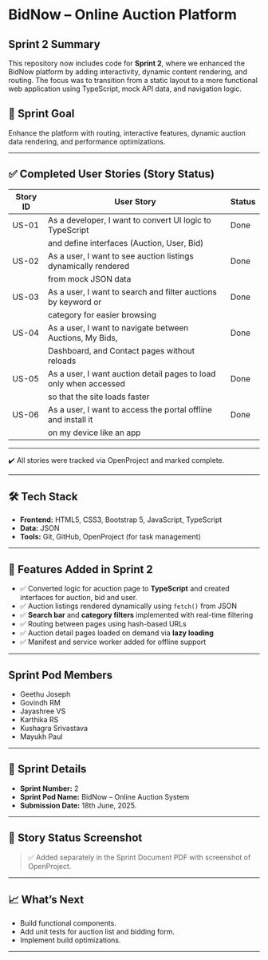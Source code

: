# BidNow – Online Auction Platform

## Sprint 2 Summary

This repository now includes code for **Sprint 2**, where we enhanced the BidNow platform by adding interactivity, dynamic content rendering, and routing. The focus was to transition from a static layout to a more functional web application using TypeScript, mock API data, and navigation logic.

## 🏁 Sprint Goal

Enhance the platform with routing, interactive features, dynamic auction data rendering, and performance optimizations.


---

## ✅ Completed User Stories (Story Status)

| Story ID | User Story                                                        | Status |
| -------- | ------------------------------------------------------------------| ------ |
| US-01    | As a developer, I want to convert UI logic to TypeScript          | Done   |
|          | and define interfaces (Auction, User, Bid)                        |        |
| US-02    | As a user, I want to see auction listings dynamically rendered    | Done   |
|          |  from mock JSON data                                              |        |
| US-03    | As a user, I want to search and filter auctions by keyword or     | Done   |
|          | category for easier browsing                                      |        |
| US-04    | As a user, I want to navigate between Auctions, My Bids,          | Done   |   
|          |  Dashboard, and Contact pages without reloads                     |        |
| US-05    | As a user, I want auction detail pages to load only when accessed | Done   |
|          |  so that the site loads faster                                    |        |
| US-06    | As a user, I want to access the portal offline and install it     | Done   |
|          |  on my device like an app                                         |        |

---
✔️ All stories were tracked via OpenProject and marked complete.

---

## 🛠️ Tech Stack

- **Frontend:** HTML5, CSS3, Bootstrap 5, JavaScript, TypeScript
- **Data:** JSON
- **Tools:** Git, GitHub, OpenProject (for task management)

---

## 🚀 Features Added in Sprint 2

- ✅ Converted logic for acuction page to **TypeScript** and created interfaces for auction, bid and user.
- ✅ Auction listings rendered dynamically using `fetch()` from JSON
- ✅ **Search bar** and **category filters** implemented with real-time filtering
- ✅ Routing between pages using hash-based URLs
- ✅ Auction detail pages loaded on demand via **lazy loading**
- ✅ Manifest and service worker added for offline support

---

## Sprint Pod Members

- Geethu Joseph
- Govindh RM
- Jayashree VS
- Karthika RS
- Kushagra Srivastava
- Mayukh Paul

---

## 📅 Sprint Details

- **Sprint Number:** 2
- **Sprint Pod Name:** BidNow – Online Auction System
- **Submission Date:** 18th June, 2025.

---

## 🔁 Story Status Screenshot

> ✅ Added separately in the Sprint Document PDF with screenshot of OpenProject.

---

## 📈 What’s Next

- Build functional components.
- Add unit tests for auction list and bidding form.
- Implement build optimizations.

---
